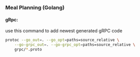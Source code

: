 ### Meal Planning (Golang)

#### gRpc:

use this command to add newest generated gRPC code

```bash
protoc --go_out=. --go_opt=paths=source_relative \
    --go-grpc_out=. --go-grpc_opt=paths=source_relative \
    grpc/*.proto
```